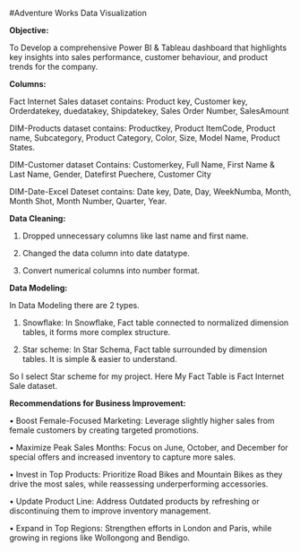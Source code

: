 #Adventure Works Data Visualization

**Objective:**

To Develop a comprehensive Power BI & Tableau dashboard that highlights key insights into sales performance, customer behaviour, and product trends for the company.

**Columns:**

Fact Internet Sales dataset contains:
Product key, Customer key, Orderdatekey, duedatakey, Shipdatekey, Sales Order Number, SalesAmount

DIM-Products dataset contains:
Productkey, Product ItemCode, Product name, Subcategory, Product Category, Color, Size, Model Name, Product States.

DIM-Customer dataset Contains:
Customerkey, Full Name, First Name & Last Name, Gender, Datefirst Puechere, Customer City

DIM-Date-Excel Dateset contains:
Date key, Date, Day, WeekNumba, Month, Month Shot, Month Number, Quarter, Year.

**Data Cleaning:**

1. Dropped unnecessary columns like last name and first name.
   
2. Changed the data column into date datatype.

3. Convert numerical columns into number format.

**Data Modeling:**

In Data Modeling there are 2 types.

1. Snowflake: In Snowflake, Fact table connected to normalized dimension tables, it forms more complex structure.
   
2. Star scheme: In Star Schema, Fact table surrounded by dimension tables. It is simple & easier to understand.
 
So I select Star scheme for my project.
Here My Fact Table is Fact Internet Sale dataset.

**Recommendations for Business Improvement:**

• Boost Female-Focused Marketing: Leverage slightly higher sales from female customers by creating targeted promotions.

• Maximize Peak Sales Months: Focus on June, October, and December for special offers and increased inventory to capture more sales.

• Invest in Top Products: Prioritize Road Bikes and Mountain Bikes as they drive the most sales, while reassessing underperforming accessories.

• Update Product Line: Address Outdated products by refreshing or discontinuing them to improve inventory management.

• Expand in Top Regions: Strengthen efforts in London and Paris, while growing in regions like Wollongong and Bendigo.





